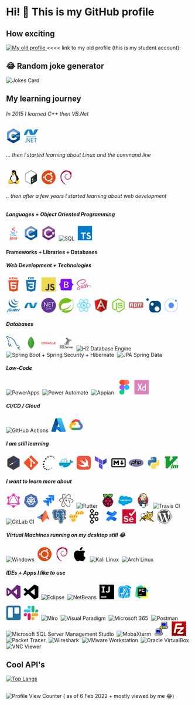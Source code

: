 # Hi! 👋 This is my GitHub profile

## How exciting

<a href="https://github.com/ryk-k" target="_blank">
<img src="https://avatars.githubusercontent.com/u/54002941?v=4" title="My old profile" alt="My old profile" width="100">
</a>
<<<< link to my old profile (this is my student account):

## 😂 Random joke generator

![Jokes Card](https://readme-jokes.vercel.app/api)

## My learning journey

###### In 2015 I learned C++ then VB.Net

<img src="https://github.com/devicons/devicon/blob/master/icons/cplusplus/cplusplus-original.svg" title="C++" alt="C++" width="40" height="40"/>&nbsp;
<img src="https://github.com/devicons/devicon/blob/master/icons/dot-net/dot-net-plain-wordmark.svg" title=".NET" alt=".NET" width="40" height="40"/>&nbsp;

###### ... then I started learning about Linux and the command line

<img src="https://github.com/devicons/devicon/blob/master/icons/linux/linux-original.svg" title="Linux" alt="Linux" width="40" height="40"/>&nbsp;
<img src="https://github.com/devicons/devicon/blob/master/icons/bash/bash-original.svg" title="Bash" alt="Bash" width="40" height="40"/>&nbsp;
<img src="https://github.com/devicons/devicon/blob/master/icons/ubuntu/ubuntu-plain.svg" title="Ubuntu" alt="Ubuntu" width="40" height="40"/>&nbsp;
<img src="https://github.com/devicons/devicon/blob/master/icons/debian/debian-original.svg" title="Debian" alt="Debian" width="40" height="40"/>&nbsp;

###### .. then after a few years I started learning about web development

##### Languages + Object Oriented Programming

<img src="https://github.com/devicons/devicon/blob/master/icons/java/java-original-wordmark.svg" title="Java" alt="Java" width="40" height="40"/>&nbsp;
<img src="https://github.com/devicons/devicon/blob/master/icons/c/c-original.svg " title="C" alt="C" width="40" height="40"/>&nbsp;
<img src="https://github.com/devicons/devicon/blob/master/icons/csharp/csharp-original.svg" title="C#" alt="C#" width="40" height="40"/>&nbsp;
<img src="https://clipground.com/images/sql-logo-clipart.jpg" title="SQL" alt="SQL" width="40" height="40"/>&nbsp;
<img src="https://github.com/devicons/devicon/blob/master/icons/typescript/typescript-plain.svg" title="TypeScript" alt="TypeScript" width="40" height="40"/>&nbsp;

#### Frameworks + Libraries + Databases

##### Web Development + Technologies

<img src="https://github.com/devicons/devicon/blob/master/icons/html5/html5-plain-wordmark.svg" title="HTML" alt="HTML" width="40" height="40"/>&nbsp;
<img src="https://github.com/devicons/devicon/blob/master/icons/css3/css3-plain-wordmark.svg" title="CSS" alt="CSS" width="40" height="40"/>&nbsp;
<img src="https://github.com/devicons/devicon/blob/master/icons/javascript/javascript-original.svg" title="JavaScript" alt="JavaScript" width="40" height="40"/>&nbsp;
<img src="https://github.com/devicons/devicon/blob/master/icons/bootstrap/bootstrap-original.svg" title="Bootstrap" alt="Bootstrap" width="40" height="40"/>&nbsp;
<img src="https://github.com/devicons/devicon/blob/master/icons/sass/sass-original.svg" title="SASS" alt="SASS" width="40" height="40"/>&nbsp;

<img src="https://github.com/devicons/devicon/blob/master/icons/jquery/jquery-plain-wordmark.svg" title="jQuery" alt="jQuery" width="40" height="40"/>&nbsp;
<img src="https://github.com/devicons/devicon/blob/master/icons/dot-net/dot-net-original.svg" title=".NET" alt=".NET" width="40" height="40"/>&nbsp;
<img src="https://github.com/devicons/devicon/blob/master/icons/dotnetcore/dotnetcore-original.svg" title=".NET Core" alt=".NET Core" width="40" height="40"/>&nbsp;
<img src="https://github.com/devicons/devicon/blob/master/icons/spring/spring-original.svg" title="Spring" alt="Spring" width="40" height="40"/>&nbsp;
<img src="https://github.com/devicons/devicon/blob/master/icons/react/react-original.svg" title="React" alt="React" width="40" height="40"/>&nbsp;
<img src="https://github.com/devicons/devicon/blob/master/icons/angularjs/angularjs-original.svg" title="Angular" alt="Angular" width="40" height="40"/>&nbsp;
<img src="https://github.com/devicons/devicon/blob/master/icons/nodejs/nodejs-original.svg" title="NodeJS" alt="NodeJS" width="40" height="40"/>&nbsp;
<img src="https://github.com/devicons/devicon/blob/master/icons/npm/npm-original-wordmark.svg" title="NPM" alt="NPM" width="40" height="40"/>&nbsp;
<img src="https://github.com/devicons/devicon/blob/master/icons/nuget/nuget-original.svg" title="NuGet" alt="NuGet" width="40" height="40"/>&nbsp;
<img src="https://github.com/devicons/devicon/blob/master/icons/ionic/ionic-original.svg" title="Ionic" alt="Ionic" width="40" height="40"/>&nbsp;

##### Databases

<img src="https://github.com/devicons/devicon/blob/master/icons/mysql/mysql-original.svg" title="MySQL" alt="MySQL" width="40" height="40"/>&nbsp;
<img src="https://github.com/devicons/devicon/blob/master/icons/mongodb/mongodb-original.svg" title="MongoDB" alt="MongoDB" width="40" height="40"/>&nbsp;
<img src="https://github.com/devicons/devicon/blob/master/icons/oracle/oracle-original.svg" title="Oracle" alt="Oracle" width="40" height="40"/>&nbsp;
<img src="https://github.com/devicons/devicon/blob/master/icons/microsoftsqlserver/microsoftsqlserver-plain-wordmark.svg" title="SQL Server" alt="SQL Server" width="40" height="40"/>&nbsp;
<img src="https://www.h2database.com/html/images/db-64-t.png" title="H2 Database Engine" alt="H2 Database Engine" width="40" height="40"/>&nbsp;
<img src="https://memorynotfound.com/wp-content/uploads/spring-boot-spring-security-hibernate-logo.png" title="Spring Boot + Spring Security + Hibernate" alt="Spring Boot + Spring Security + Hibernate" width="40" height="40"/>&nbsp;
<img src="https://pbs.twimg.com/profile_images/1235945452304031744/w55Uc_O9_400x400.png" title="JDBC + JPA Spring Data" alt="JPA Spring Data" width="40" height="40"/>&nbsp;

##### Low-Code  

<img src="https://powerapps.microsoft.com/images/shared/social/social-default-image.png" title="PowerApps" alt="PowerApps" width="40" height="40"/>&nbsp;
<img src="https://powerautomate.microsoft.com/images/shared/social/social-default-image.png" title="Power Automate" alt="Power Automate" width="40" height="40"/>&nbsp;
<img src="https://d2q79iu7y748jz.cloudfront.net/s/_squarelogo/8dabfc3f448207c630d0c0ca55efbd2a" title="Appian" alt="Appian" width="40" height="40"/>&nbsp;
<img src="https://github.com/devicons/devicon/blob/master/icons/figma/figma-original.svg" title="Figma" alt="Figma" width="40" height="40"/>&nbsp;
<img src="https://github.com/devicons/devicon/blob/master/icons/xd/xd-plain.svg" title="Adobe XD" alt="Adobe XD" width="40" height="40"/>&nbsp;

##### CI/CD / Cloud

<img src="https://seeklogo.com/images/G/github-actions-logo-031704BDC6-seeklogo.com.png" title="GitHub Actions" alt="GitHub Actions" width="40" height="40"/>&nbsp;
<img src="https://github.com/devicons/devicon/blob/master/icons/azure/azure-original.svg" title="Azure" alt="Azure" width="40" height="40"/>&nbsp;
<img src="https://github.com/devicons/devicon/blob/master/icons/googlecloud/googlecloud-original.svg" title="GCP" alt="GCP" width="40" height="40"/>&nbsp;

##### I am still learning

<img src="https://github.com/devicons/devicon/blob/master/icons/nodewebkit/nodewebkit-original.svg" title="Node Webkit" alt="Node Webkit" width="40" height="40"/>&nbsp;
<img src="https://github.com/devicons/devicon/blob/master/icons/git/git-plain.svg" title="Git" alt="Git" width="40" height="40"/>&nbsp;
<img src="https://github.com/devicons/devicon/blob/master/icons/ssh/ssh-original.svg" title="SSH" alt="SSH" width="40" height="40"/>&nbsp;
<img src="https://github.com/devicons/devicon/blob/master/icons/docker/docker-plain.svg" title="Docker" alt="Docker" width="40" height="40"/>&nbsp;
<img src="https://github.com/devicons/devicon/blob/master/icons/swift/swift-original.svg" title="Swift" alt="Swift" width="40" height="40"/>&nbsp;
<img src="https://github.com/devicons/devicon/blob/master/icons/terraform/terraform-original.svg" title="Terraform" alt="Terraform" width="40" height="40"/>&nbsp;
<img src="https://github.com/devicons/devicon/blob/master/icons/markdown/markdown-original.svg" title="Markdown" alt="Markdown" width="40" height="40"/>&nbsp;
<img src="https://github.com/devicons/devicon/blob/master/icons/php/php-original.svg" title="PHP" alt="PHP" width="40" height="40"/>&nbsp;
<img src="https://github.com/devicons/devicon/blob/master/icons/python/python-original.svg" title="Python" alt="Python" width="40" height="40"/>&nbsp;
<img src="https://github.com/devicons/devicon/blob/master/icons/vim/vim-plain.svg" title="Vim" alt="Vim" width="40" height="40"/>&nbsp;

##### I want to learn more about

<img src="https://github.com/devicons/devicon/blob/master/icons/graphql/graphql-plain.svg" title="GraphQL" alt="GraphQL" width="40" height="40"/>&nbsp;
<img src="https://github.com/devicons/devicon/blob/master/icons/kubernetes/kubernetes-plain.svg" title="Kubernetes" alt="Kubernetes" width="40" height="40"/>&nbsp;
<img src="https://github.com/devicons/devicon/blob/master/icons/jira/jira-original.svg" title="Jira" alt="Jira" width="40" height="40"/>&nbsp;
<img src="https://github.com/devicons/devicon/blob/master/icons/atom/atom-original.svg" title="Atom" alt="Atom" width="40" height="40"/>&nbsp;
<img src="https://seeklogo.com/images/F/flutter-logo-5086DD11C5-seeklogo.com.png" title="Flutter" alt="Flutter" width="40" height="40"/>&nbsp;
<img src="https://github.com/devicons/devicon/blob/master/icons/raspberrypi/raspberrypi-original.svg" title="Raspberry Pi" alt="Raspberry Pi" width="40" height="40"/>&nbsp;
<img src="https://github.com/devicons/devicon/blob/master/icons/salesforce/salesforce-original.svg" title="Salesforce" alt="Salesforce" width="40" height="40"/>&nbsp;
<img src="https://github.com/devicons/devicon/blob/master/icons/jenkins/jenkins-original.svg" title="Jenkins" alt="Jenkins" width="40" height="40"/>&nbsp;
<img src="https://seeklogo.com/images/T/travis-ci-logo-736FC36EC9-seeklogo.com.png" title="Travis CI" alt="Travis CI" width="40" height="40"/>&nbsp;
<img src="https://seeklogo.com/images/G/gitlab-logo-757620E430-seeklogo.com.png" title="GitLab CI" alt="GitLab CI" width="40" height="40"/>&nbsp;<img src="https://github.com/devicons/devicon/blob/master/icons/matlab/matlab-original.svg" title="Matlab" alt="Matlab" width="40" height="40"/>&nbsp;<img src="https://github.com/devicons/devicon/blob/master/icons/postgresql/postgresql-original.svg" title="PostgreSQL" alt="PostgreSQL" width="40" height="40"/>&nbsp;
<img src="https://github.com/devicons/devicon/blob/master/icons/amazonwebservices/amazonwebservices-original.svg" title="AWS" alt="AWS" width="40" height="40"/>&nbsp;
<img src="https://github.com/devicons/devicon/blob/master/icons/apachekafka/apachekafka-original.svg" title="Apache Kafka" alt="Apache Kafka" width="40" height="40"/>&nbsp;
<img src="https://github.com/devicons/devicon/blob/master/icons/confluence/confluence-original.svg" title="Confluence" alt="Confluence" width="40" height="40"/>&nbsp;
<img src="https://github.com/devicons/devicon/blob/master/icons/selenium/selenium-original.svg" title="Selenium" alt="Selenium" width="40" height="40"/>&nbsp;
<img src="https://github.com/devicons/devicon/blob/master/icons/tomcat/tomcat-original.svg" title="Apache Tomcat" alt="Apache Tomcat" width="40" height="40"/>&nbsp;
<img src="https://github.com/devicons/devicon/blob/master/icons/wordpress/wordpress-plain.svg" title="WordPress" alt="WordPress" width="40" height="40"/>&nbsp;

##### Virtual Machines running on my desktop still 😂

<img src="https://seeklogo.com/images/W/windows-11-icon-logo-6C39629E45-seeklogo.com.png" title="Windows" alt="Windows" width="40" height="40"/>&nbsp;
<img src="https://github.com/devicons/devicon/blob/master/icons/ubuntu/ubuntu-plain.svg" title="Ubuntu" alt="Ubuntu" width="40" height="40"/>&nbsp;
<img src="https://github.com/devicons/devicon/blob/master/icons/debian/debian-plain.svg" title="Debian" alt="Debian" width="40" height="40"/>&nbsp;
<img src="https://github.com/devicons/devicon/blob/master/icons/apple/apple-original.svg" title="MacOS" alt="MacOS" width="40" height="40"/>&nbsp;
<img src="https://seeklogo.com/images/K/kali-linux-logo-AED181186E-seeklogo.com.png" title="Kali Linux" alt="Kali Linux" width="40" height="40"/>&nbsp;
<img src="https://wiki.installgentoo.com/images/f/f9/Arch-linux-logo.png" title="Arch Linux" alt="Arch Linux" width="40" height="40"/>&nbsp;

##### IDEs + Apps I like to use

<img src="https://github.com/devicons/devicon/blob/master/icons/visualstudio/visualstudio-plain.svg" title="Visual Studio" alt="Visual Studio" width="40" height="40"/>&nbsp;
<img src="https://github.com/devicons/devicon/blob/master/icons/vscode/vscode-plain.svg" title="Visual Studio Code" alt="Visual Studio Code" width="40" height="40"/>&nbsp;
<img src="https://www.techspot.com/images2/downloads/topdownload/2019/01/2019-01-16-ts3_thumbs-bc3.png" title="Eclipse" alt="Eclipse" width="40" height="40"/>&nbsp;
<img src="https://www.roundthetech.com/wp-content/uploads/2020/05/netbeans.jpg" title="NetBeans" alt="NetBeans" width="40" height="40"/>&nbsp;
<img src="https://github.com/devicons/devicon/blob/master/icons/intellij/intellij-plain.svg" title="IntelliJ" alt="IntelliJ" width="40" height="40"/>&nbsp;
<img src="https://github.com/devicons/devicon/blob/master/icons/xcode/xcode-plain.svg" title="Xcode" alt="Xcode" width="40" height="40"/>&nbsp;
<img src="https://github.com/devicons/devicon/blob/master/icons/pycharm/pycharm-original.svg" title="PyCharm" alt="PyCharm" width="40" height="40"/> &nbsp;

<img src="https://github.com/devicons/devicon/blob/master/icons/trello/trello-plain.svg" title="Trello" alt="Trello" width="40" height="40"/>&nbsp;
<img src="https://github.com/devicons/devicon/blob/master/icons/slack/slack-original.svg" title="Slack" alt="Slack" width="40" height="40"/>&nbsp;
<img src="https://miro.com/blog/wp-content/uploads/2019/10/icon.svg" title="Miro" alt="Miro" width="40" height="40"/>&nbsp;
<img src="https://dl2.macupdate.com/images/icons256/16945.png?d=1533571608" title="Visual Paradigm" alt="Visual Paradigm" width="40" height="40"/>&nbsp;
<img src="https://upload.wikimedia.org/wikipedia/commons/thumb/0/0e/Microsoft_365_%282022%29.svg/800px-Microsoft_365_%282022%29.svg.png" title="Microsoft Dynamics 365" alt="Microsoft 365" width="40" height="40"/>&nbsp;
<img src="https://seeklogo.com/images/P/postman-logo-F43375A2EB-seeklogo.com.png" title="Postman" alt="Postman" width="40" height="40"/>&nbsp;
<img src="https://www.edureka.co/blog/wp-content/uploads/2019/10/logo.png" title="Microsoft SQL Server Management Studio" alt="Microsoft SQL Server Management Studio" width="40" height="40"/>&nbsp;
<img src="https://www.saashub.com/images/app/service_logos/12/57484fa4797b/large.png?1532180415" title="MobaXterm" alt="MobaXterm" width="40" height="40"/>&nbsp;
<img src="https://github.com/devicons/devicon/blob/master/icons/putty/putty-original.svg" title="PuTTY" alt="PuTTY" width="40" height="40"/>&nbsp;
<img src="https://github.com/devicons/devicon/blob/master/icons/filezilla/filezilla-plain.svg" title="FileZilla" alt="FileZilla" width="40" height="40"/>&nbsp;
<img src="https://www.ecured.cu/images/7/70/Logo_packet_tracer.png" title="Packet Tracer" alt="Packet Tracer" width="40" height="40"/>&nbsp;
<img src="https://gdm-catalog-fmapi-prod.imgix.net/ProductLogo/d301f744-8a3e-450f-9cb8-c9c3fb7cab48.png?ixlib=react-9.0.3&ch=Width%2CDPR&auto=format&w=1678" title="Wireshark" alt="Wireshark" width="40" height="40"/>&nbsp;
<img src="https://secrack.com/wp-content/uploads/2020/05/vmware-workstation-15-License-Activated.jpg" title="VMware Workstation" alt="VMware Workstation" width="40" height="40"/>&nbsp;
<img src="https://upload.wikimedia.org/wikipedia/commons/d/d5/Virtualbox_logo.png" title="Oracle VirtualBox" alt="Oracle VirtualBox" width="40" height="40"/>&nbsp;
<img src="https://is4-ssl.mzstatic.com/image/thumb/Purple128/v4/47/3c/db/473cdb44-957c-8a96-98ff-1f3fdc99d32d/source/512x512bb.jpg" title="VNC Viewer" alt="VNC Viewer" width="40" height="40"/>&nbsp;

##

## Cool API's

[![Top Langs](https://github-readme-stats.vercel.app/api/top-langs/?username=rykkkk&layout=compact&theme=vision-friendly-light)](https://github.com/anuraghazra/github-readme-stats)

##

![Profile View Counter](https://komarev.com/ghpvc/?username=rykkkk)
( as of 6 Feb 2022 + mostly viewed by me 😂)

##
